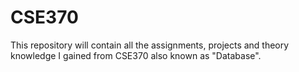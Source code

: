 # CSE370

This repository will contain all the assignments, projects and theory knowledge I gained from CSE370 also known as "Database".  
